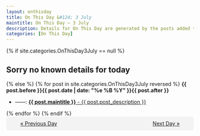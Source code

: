 ```yaml
---
layout: onthisday
title: On This Day &#124; 3 July
maintitle: On This Day — 3 July
description: Details for On This Day are generated by the posts added to the website so the content is subject to changes/updates over time.
categories: [On This Day]
---
```


{% if site.categories.OnThisDay3July == null %}
<h2>Sorry no known details for today</h2>
{% else %}
{% for post in site.categories.OnThisDay3July reversed %}
<strong>{{ post.before }}{{ post.date | date: "%e %B %Y" }}{{ post.after }}</strong>
<ul>
<li> ——: <a class="{{ post.class }}" href="{{ post.url }}"><strong>{{ post.maintitle }}</strong> - {{ post.post_description }}</a></li>
</ul>
{% endfor %}
{% endif %}
<br />
<div style="background-color: #f3f3f3; padding: 10px; border-radius: 5px; text-align: center; display: flex; justify-content: space-evenly;">
<a href="/onthisday/07/07-02">« Previous Day</a>
<span style="visibility:hidden;">[ Visit Leap Year February 29 ]</span>
<a href="/onthisday/07/07-04">Next Day »</a>
</div>
